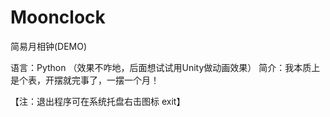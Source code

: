 # Moonclock
简易月相钟(DEMO)

语言：Python （效果不咋地，后面想试试用Unity做动画效果）
简介：我本质上是个表，开摆就完事了，一摆一个月！

【注：退出程序可在系统托盘右击图标 exit】



